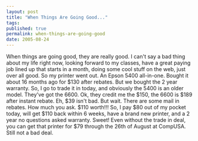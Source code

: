 ```yaml
---
layout: post
title: "When Things Are Going Good..."
tags:
published: true
permalink: when-things-are-going-good
date: 2005-08-24
---
```


When things are going good, they are really good.  I can't say a bad thing about my life right now, looking forward to my classes, have a great paying job lined up that starts in a month, doing some cool stuff on the web, just over all good.  So my printer went out.  An Epson 5400 all-in-one.  Bought it about 16 months ago for $130 after rebates.  But we bought the 2 year warranty.  So, I go to trade it in today, and obviously the 5400 is an older model.  They've got the 6600.  Ok, they credit me the $150, the 6600 is $189 after instant rebate.  Eh, $39 isn't bad.  But wait.  There are some mail in rebates.  How much you ask.  $110 worth!!!  So, I pay $80 out of my pocket today, will get $110 back within 6 weeks, have a brand new printer, and a 2 year no questions asked warranty.  Sweet!
Even without the trade in deal, you can get that printer for $79 through the 26th of August at CompUSA.  Still not a bad deal.
